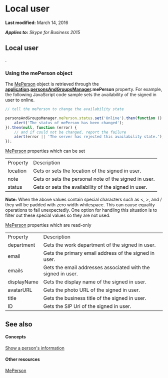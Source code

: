 
# Local user

 **Last modified:** March 14, 2016

 _**Applies to:** Skype for Business 2015_

## Local user

.


### Using the mePerson object

The [MePerson](http://technet.microsoft.com/library/a71b0536-3c1a-487b-b734-33e4efbea3b5%28Office.14%29.aspx) object is retrieved through the **[application](http://technet.microsoft.com/library/e0969542-53e2-473a-b02f-2554b01451f1%28Office.14%29.aspx).[personsAndGroupsManager](http://technet.microsoft.com/library/ce912c52-5bed-47b1-b4e0-ce4328297c87%28Office.14%29.aspx).mePerson** property. For example, the following JavaScript code sample sets the availability of the signed in user to online.


```js
// tell the mePerson to change the availability state

personsAndGroupsManager.mePerson.status.set('Online').then(function () {
    alert('The status of mePerson has been changed');
}).then(null, function (error) {
    // and if could not be changed, report the failure
    alert(error || 'The server has rejected this availability state.');
});

```

[MePerson](http://technet.microsoft.com/library/a71b0536-3c1a-487b-b734-33e4efbea3b5%28Office.14%29.aspx) properties which can be set


|||
|:-----|:-----|
|Property|Description|
|location|Gets or sets the location of the signed in user.|
|note|Gets or sets the personal note of the signed in user.|
|status|Gets or sets the availability of the signed in user.|
 **Note:** When the above values contain special characters such as <, >, and / they will be padded with zero width whitespace. This can cause equality operations to fail unexpectedly. One option for handling this situation is to filter out these special values so they are not used.

[MePerson](http://technet.microsoft.com/library/a71b0536-3c1a-487b-b734-33e4efbea3b5%28Office.14%29.aspx) properties which are read-only


|||
|:-----|:-----|
|Property|Description|
|department|Gets the work department of the signed in user.|
|email|Gets the primary email address of the signed in user.|
|emails|Gets the email addresses associated with the signed in user.|
|displayName|Gets the display name of the signed in user.|
|avatarURL|Gets the photo URL of the signed in user.|
|title|Gets the business title of the signed in user.|
|ID|Gets the SIP Uri of the signed in user.|

## See also


#### Concepts



[Show a person's information]( /ShowPersonInfo.md)
#### Other resources


[MePerson](http://technet.microsoft.com/library/a71b0536-3c1a-487b-b734-33e4efbea3b5%28Office.14%29.aspx)
